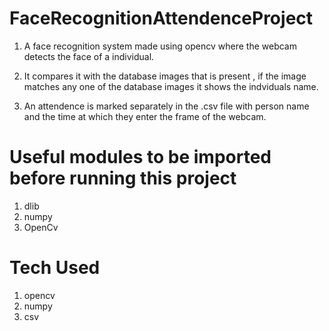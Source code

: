 # FaceRecognitionAttendenceProject

1. A face recognition system made using opencv where the webcam detects the face of a individual.

2. It compares it with the database images that is present , if the image matches any one of the database images it shows the indviduals name.

3. An attendence is marked separately in the .csv file with person name and the time at which they enter the frame of the webcam.

# Useful modules to be imported before running this project 
1. dlib
2. numpy
3. OpenCv

# Tech Used
 
 1. opencv
 2. numpy
 3. csv
